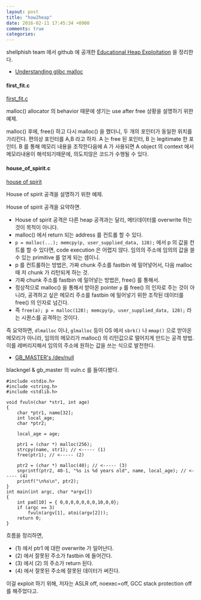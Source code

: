 ```yaml
---
layout: post
title: "how2heap"
date: 2016-02-11 17:45:34 +0900
comments: true
categories: 
---
```


shellphish team 에서 github 에 공개한 [Educational Heap Exploitation](https://github.com/shellphish/how2heap) 을 정리한다.

* [Understanding glibc malloc](https://sploitfun.wordpress.com/2015/02/10/understanding-glibc-malloc/)

#### first_fit.c

[first_fit.c](https://github.com/shellphish/how2heap/blob/master/first_fit.c)

malloc() allocator 의 behavior 때문에 생기는 use after free 상황을 설명하기 위한 예제.

malloc() 후에, free() 하고 다시 malloc() 을 했더니, 두 개의 포인터가 동일한 위치를 가리킨다. 편의상 포인터를 A,B 라고 하자. A 는 free 된 포인터, B 는 legitimate 한 포인터. B 를 통해 메모리 내용을 조작한다음에 A 가 사용되면 A object 의 context 에서 메모리내용이 해석되기때문에, 의도치않은 코드가 수행될 수 있다.

#### house_of_spirit.c

[house of spirit](https://github.com/shellphish/how2heap/blob/master/house_of_spirit.c)

House of spirit 공격을 설명하기 위한 예제.

House of spirit 공격을 요약하면.

* House of spirit 공격은 다른 heap 공격과는 달리, 메타데이터를 overwrite 하는 것이 목적이 아니다.
* malloc() 에서 return 되는 address 를 컨트롤 할 수 있다.
* `p = malloc(...); memcpy(p, user_supplied_data, 128);` 에서 p 의 값을 컨트롤 할 수 있다면, code execution 은 어렵지 않다. 임의의 주소에 임의의 값을 쓸 수 있는 primitive 를 얻게 되는 셈이니.
* p 를 컨트롤하는 방법은, 가짜 chunk 주소를 fastbin 에 밀어넣어서, 다음 malloc 때 저 chunk 가 리턴되게 하는 것.
* 가짜 chunk 주소를 fastbin 에 밀어넣는 방법은, free() 를 통해서.
* 정상적으로 malloc() 을 통해서 받아온 pointer `p` 를 free() 의 인자로 주는 것이 아니라, 공격하고 싶은 메모리 주소를 fastbin 에 밀어넣기 위한 조작된 데이터를 free() 의 인자로 넘긴다.
* 즉 `free(a); p = malloc(128); memcpy(p, user_supplied_data, 128);` 라는 시퀀스를 공격하는 것이다.

즉 요약하면, `dlmalloc` 이나, `glmalloc` 등이 OS 에서 `sbrk()` 나 `mmap()` 으로 받아온 메모리가 아니라, 임의의 메모리가 malloc() 의 리턴값으로 떨어지게 만드는 공격 방법. 이를 레버리지해서 임의의 주소에 원하는 값을 쓰는 식으로 발전한다.

* [GB_MASTER's /dev/null](https://gbmaster.wordpress.com/2015/07/21/x86-exploitation-101-house-of-spirit-friendly-stack-overflow/)

blackngel & gb_master 의 vuln.c 를 들여다봤다.

```
#include <stdio.h>
#include <string.h>
#include <stdlib.h>

void fvuln(char *str1, int age)
{
	char *ptr1, name[32];
	int local_age;
	char *ptr2;

	local_age = age;

	ptr1 = (char *) malloc(256);
	strcpy(name, str1); // <----- (1)
	free(ptr1); // <----- (2)

	ptr2 = (char *) malloc(40); // <----- (3)
	snprintf(ptr2, 40-1, "%s is %d years old", name, local_age); // <----- (4)
	printf("\n%s\n", ptr2);
}
int main(int argc, char *argv[])
{
	int pad[10] = { 0,0,0,0,0,0,0,10,0,0};
	if (argc == 3)
		fvuln(argv[1], atoi(argv[2]));
	return 0;
}
```

흐름을 정리하면,

* (1) 에서 ptr1 에 대한 overwrite 가 일어난다.
* (2) 에서 잘못된 주소가 fastbin 에 들어간다.
* (3) 에서 (2) 의 주소가 return 된다.
* (4) 에서 잘못된 주소에 잘못된 데이터가 써진다.

이걸 exploit 하기 위해, 저자는 ASLR off, noexec=off, GCC stack protection off 를 해주었다고.
